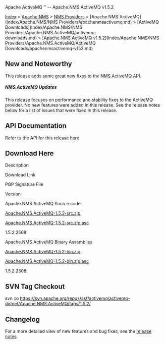Apache ActiveMQ ™ -- Apache.NMS.ActiveMQ v1.5.2 

[Index](index.html) > [Apache.NMS](Index/apacheIndex/Overview/nms.md) > [NMS Providers](Index/Apache.NMS/nms-providers.md) > [Apache.NMS.ActiveMQ](Index/Apache.NMS/NMS Providers/apachenmsactivemq.md) > [ActiveMQ Downloads](Index/Apache.NMS/NMS Providers/Apache.NMS.ActiveMQ/activemq-downloads.md) > [Apache.NMS.ActiveMQ v1.5.2](Index/Apache.NMS/NMS Providers/Apache.NMS.ActiveMQ/ActiveMQ Downloads/apachenmsactivemq-v152.md)

New and Noteworthy
------------------

This release adds some great new fixes to the NMS.ActiveMQ API.

##### NMS.ActiveMQ Updates

This release focuses on performance and stability fixes to the ActiveMQ provider. No new features were added in this release. See the release notes below for a list of issues that were fixed in this release.

API Documentation
-----------------

Refer to the API for this release [here](nms-Index/Site/NavigationIndex/Site/Navigation/Index/Site/Navigation/api.md)

Download Here
-------------

Description

Download Link

PGP Signature File

Version

Apache.NMS.ActiveMQ Source code

[Apache.NMS.ActiveMQ-1.5.2-src.zip](http://www.apache.org/dyn/closer.cgi/activemq/apache-nms/1.5.0/Apache.NMS.ActiveMQ-1.5.2-src.zip)

[Apache.NMS.ActiveMQ-1.5.2-src.zip.asc](http://www.apache.org/dyn/closer.cgi/activemq/apache-nms/1.5.0/Apache.NMS.ActiveMQ-1.5.2-src.zip.asc)

1.5.2.2508

Apache.NMS.ActiveMQ Binary Assemblies

[Apache.NMS.ActiveMQ-1.5.2-bin.zip](http://www.apache.org/dyn/closer.cgi/activemq/apache-nms/1.5.0/Apache.NMS.ActiveMQ-1.5.2-bin.zip)

[Apache.NMS.ActiveMQ-1.5.2-bin.zip.asc](http://www.apache.org/dyn/closer.cgi/activemq/apache-nms/1.5.0/Apache.NMS.ActiveMQ-1.5.2-bin.zip.asc)

1.5.2.2508

SVN Tag Checkout
----------------

svn co https://svn.apache.org/repos/asf/activemq/activemq-dotnet/Apache.NMS.ActiveMQ/tags/1.5.2/

Changelog
---------

For a more detailed view of new features and bug fixes, see the [release notes](https://issues.apache.org/jira/secure/ReleaseNote.jspa?projectId=12311201&styleName=Html&version=12316156)


